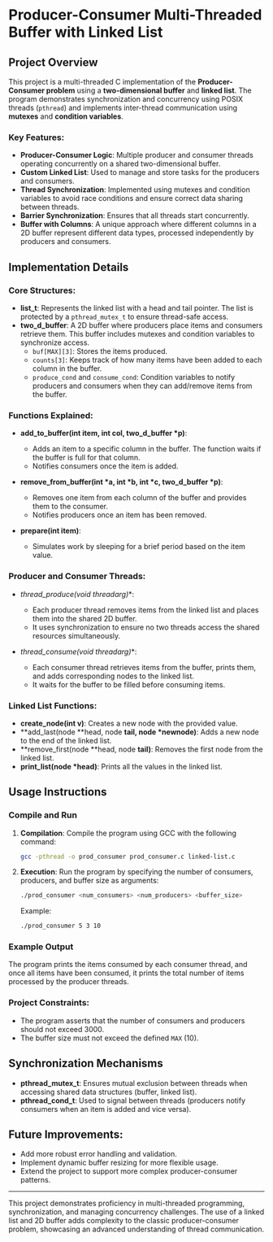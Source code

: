 
# Producer-Consumer Multi-Threaded Buffer with Linked List

## Project Overview

This project is a multi-threaded C implementation of the **Producer-Consumer problem** using a **two-dimensional buffer** and **linked list**. The program demonstrates synchronization and concurrency using POSIX threads (`pthread`) and implements inter-thread communication using **mutexes** and **condition variables**.

### Key Features:
- **Producer-Consumer Logic**: Multiple producer and consumer threads operating concurrently on a shared two-dimensional buffer.
- **Custom Linked List**: Used to manage and store tasks for the producers and consumers.
- **Thread Synchronization**: Implemented using mutexes and condition variables to avoid race conditions and ensure correct data sharing between threads.
- **Barrier Synchronization**: Ensures that all threads start concurrently.
- **Buffer with Columns**: A unique approach where different columns in a 2D buffer represent different data types, processed independently by producers and consumers.

## Implementation Details

### Core Structures:

- **list_t**: Represents the linked list with a head and tail pointer. The list is protected by a `pthread_mutex_t` to ensure thread-safe access.
- **two_d_buffer**: A 2D buffer where producers place items and consumers retrieve them. This buffer includes mutexes and condition variables to synchronize access.
    - `buf[MAX][3]`: Stores the items produced.
    - `counts[3]`: Keeps track of how many items have been added to each column in the buffer.
    - `produce_cond` and `consume_cond`: Condition variables to notify producers and consumers when they can add/remove items from the buffer.

### Functions Explained:

- **add_to_buffer(int item, int col, two_d_buffer *p)**:
    - Adds an item to a specific column in the buffer. The function waits if the buffer is full for that column.
    - Notifies consumers once the item is added.

- **remove_from_buffer(int *a, int *b, int *c, two_d_buffer *p)**:
    - Removes one item from each column of the buffer and provides them to the consumer.
    - Notifies producers once an item has been removed.

- **prepare(int item)**:
    - Simulates work by sleeping for a brief period based on the item value.

### Producer and Consumer Threads:
- **thread_produce(void* threadarg)**:
    - Each producer thread removes items from the linked list and places them into the shared 2D buffer.
    - It uses synchronization to ensure no two threads access the shared resources simultaneously.

- **thread_consume(void* threadarg)**:
    - Each consumer thread retrieves items from the buffer, prints them, and adds corresponding nodes to the linked list.
    - It waits for the buffer to be filled before consuming items.

### Linked List Functions:
- **create_node(int v)**: Creates a new node with the provided value.
- **add_last(node **head, node **tail, node *newnode)**: Adds a new node to the end of the linked list.
- **remove_first(node **head, node **tail)**: Removes the first node from the linked list.
- **print_list(node *head)**: Prints all the values in the linked list.

## Usage Instructions

### Compile and Run
1. **Compilation**: Compile the program using GCC with the following command:
   ```bash
   gcc -pthread -o prod_consumer prod_consumer.c linked-list.c
   ```

2. **Execution**: Run the program by specifying the number of consumers, producers, and buffer size as arguments:
   ```bash
   ./prod_consumer <num_consumers> <num_producers> <buffer_size>
   ```
   Example:
   ```bash
   ./prod_consumer 5 3 10
   ```

### Example Output
The program prints the items consumed by each consumer thread, and once all items have been consumed, it prints the total number of items processed by the producer threads.

### Project Constraints:
- The program asserts that the number of consumers and producers should not exceed 3000.
- The buffer size must not exceed the defined `MAX` (10).

## Synchronization Mechanisms
- **pthread_mutex_t**: Ensures mutual exclusion between threads when accessing shared data structures (buffer, linked list).
- **pthread_cond_t**: Used to signal between threads (producers notify consumers when an item is added and vice versa).

## Future Improvements:
- Add more robust error handling and validation.
- Implement dynamic buffer resizing for more flexible usage.
- Extend the project to support more complex producer-consumer patterns.

---

This project demonstrates proficiency in multi-threaded programming, synchronization, and managing concurrency challenges. The use of a linked list and 2D buffer adds complexity to the classic producer-consumer problem, showcasing an advanced understanding of thread communication.
